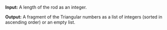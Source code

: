 **Input:** A length of the rod as an integer. 

**Output:** A fragment of the Triangular numbers as a list of integers (sorted in ascending order) or an empty list.
